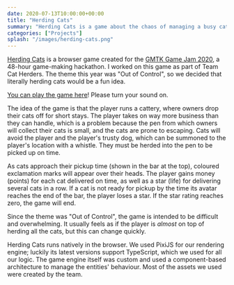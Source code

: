 ```yaml
---
date: 2020-07-13T10:00:00+00:00
title: "Herding Cats"
summary: "Herding Cats is a game about the chaos of managing a busy cattery, developed over 48 hours for the GMTK Game Jam 2020."
categories: ["Projects"]
splash: "/images/herding-cats.png"
---
```


[Herding Cats](https://github.com/Danjb1/gmtk-game-jam-2020) is a browser game created for the [GMTK Game Jam 2020](https://itch.io/jam/gmtk-2020), a 48-hour game-making hackathon. I worked on this game as part of Team Cat Herders. The theme this year was "Out of Control", so we decided that literally herding cats would be a fun idea.

[You can play the game here](https://danjb1.itch.io/herding-cats)! Please turn your sound on.

The idea of the game is that the player runs a cattery, where owners drop their cats off for short stays. The player takes on way more business than they can handle, which is a problem because the pen from which owners will collect their cats is small, and the cats are prone to escaping. Cats will avoid  the player and the player's trusty dog, which can be summoned to the player's location with a whistle. They must be herded into the pen to be picked up on time.

As cats approach their pickup time (shown in the bar at the top), coloured exclamation marks will appear over their heads. The player gains money (points) for each cat delivered on time, as well as a star (life) for delivering several cats in a row. If a cat is not ready for pickup by the time its avatar reaches the end of the bar, the player loses a star. If the star rating reaches zero, the game will end.

Since the theme was "Out of Control", the game is intended to be difficult and overwhelming. It usually feels as if the player is *almost* on top of herding all the cats, but this can change quickly.

Herding Cats runs natively in the browser. We used PixiJS for our rendering engine; luckily its latest versions support TypeScript, which we used for all our logic. The game engine itself was custom and used a component-based architecture to manage the entities' behaviour. Most of the assets we used were created by the team.
